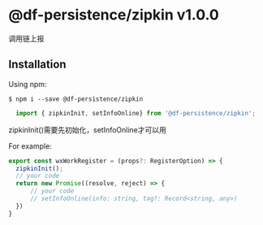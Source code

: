 # @df-persistence/zipkin v1.0.0

  调用链上报

## Installation
  
  Using npm:

  ```shell
  $ npm i --save @df-persistence/zipkin
  ```

  ```js
    import { zipkinInit, setInfoOnline} from '@df-persistence/zipkin';
  ```

  zipkinInit()需要先初始化，setInfoOnline才可以用


  For example:

  ```js
  export const wxWorkRegister = (props?: RegisterOption) => {
    zipkinInit();
    // your code
    return new Promise((resolve, reject) => {
        // your code 
        // setInfoOnline(info: string, tag?: Record<string, any>)
    })
  }

  ```
 

